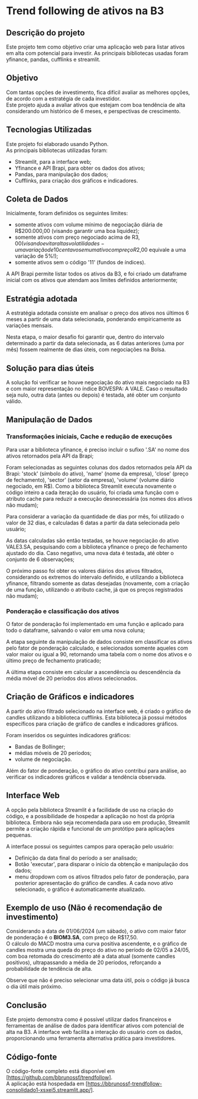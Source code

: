 # Trend following de ativos na B3

## Descrição do projeto
Este projeto tem como objetivo criar uma aplicação web para listar ativos em alta com potencial para investir. As principais bibliotecas usadas foram yfinance, pandas, cufflinks e streamlit.

## Objetivo

Com tantas opções de investimento, fica difícil avaliar as melhores opções, de acordo com a estratégia de cada investidor.  
Este projeto ajuda a avaliar ativos que estejam com boa tendência de alta considerando um histórico de 6 meses, e perspectivas de crescimento.


## Tecnologias Utilizadas

Este projeto foi elaborado usando Python.  
As principais bibliotecas utilizadas foram:  
- Streamlit, para a interface web;
- Yfinance e API Brapi, para obter os dados dos ativos;
- Pandas, para manipulação dos dados;
- Cufflinks, para criação dos gráficos e indicadores.

## Coleta de Dados

Inicialmente, foram definidos os seguintes limites:
- somente ativos com volume mínimo de negociação diária de R$200.000,00 (visando garantir uma boa liquidez);
- somente ativos com preço negociado acima de R$3,00 (visando evitar altas volatilidades - uma variação de 10 centavos em um ativo com preço R$2,00 equivale a uma variação de 5%!);
- somente ativos sem o código '11' (fundos de índices).  

A API Brapi permite listar todos os ativos da B3, e foi criado um dataframe inicial com os ativos que atendam aos limites definidos anteriormente;

## Estratégia adotada
A estratégia adotada consiste em analisar o preço dos ativos nos últimos 6 meses a partir de uma data selecionada, ponderando empiricamente as variações mensais.  

Nesta etapa, o maior desafio foi garantir que, dentro do intervalo determinado a partir da data selecionada, as 6 datas anteriores (uma por mês) fossem realmente de dias úteis, com negociações na Bolsa.  

## Solução para dias úteis
A solução foi verificar se houve negociação do ativo mais negociado na B3 e com maior representação no índice BOVESPA: A VALE. Caso o resultado seja nulo, outra data (antes ou depois) é testada, até obter um conjunto válido.


## Manipulação de Dados

### Transformações iniciais, Cache e redução de execuções
Para usar a biblioteca yfinance, é preciso incluir o sufixo '.SA' no nome dos ativos retornados pela API da Brapi;  

Foram selecionadas as seguintes colunas dos dados retornados pela API da Brapi: 'stock' (símbolo do ativo), 'name' (nome da empresa), 'close' (preço de fechamento), 'sector' (setor da empresa), 'volume' (volume diário negociado, em R$). Como a biblioteca Streamlit executa novamente o código inteiro a cada iteração do usuário, foi criada uma função com o atributo cache para reduzir a execução desnecessária (os nomes dos ativos não mudam);  

Para considerar a variação da quantidade de dias por mês, foi utilizado o valor de 32 dias, e calculadas 6 datas a partir da data selecionada pelo usuário;  

As datas calculadas são então testadas, se houve negociação do ativo VALE3.SA, pesquisando com a biblioteca yfinance o preço de fechamento ajustado do dia. Caso negativo, uma nova data é testada, até obter o conjunto de 6 observações;  

O próximo passo foi obter os valores diários dos ativos filtrados, considerando os extremos do intervalo definido, e utilizando a biblioteca yfinance, filtrando somente as datas desejadas (novamente, com a criação de uma função, utilizando o atributo cache, já que os preços registrados não mudam);   

### Ponderação e classificação dos ativos
O fator de ponderação foi implementado em uma função e aplicado para todo o dataframe, salvando o valor em uma nova coluna;  

A etapa seguinte da manipulação de dados consiste em classificar os ativos pelo fator de ponderação calculado, e selecionados somente aqueles com valor maior ou igual a 90, retornando uma tabela com o nome dos ativos e o último preço de fechamento praticado;  

A última etapa consiste em calcular a ascendência ou descendência da média móvel de 20 períodos dos ativos selecionados.


## Criação de Gráficos e indicadores

A partir do ativo filtrado selecionado na interface web, é criado o gráfico de candles utilizando a biblioteca cufflinks. Esta biblioteca já possui métodos específicos para criação de gráfico de candles e indicadores gráficos.  

Foram inseridos os seguintes indicadores gráficos:
- Bandas de Bollinger;
- médias móveis de 20 períodos;
- volume de negociação.

Além do fator de ponderação, o gráfico do ativo contribui para análise, ao verificar os indicadores gráficos e validar a tendência observada.


## Interface Web

A opção pela biblioteca Streamlit é a facilidade de uso na criação do código, e a possibilidade de hospedar a aplicação no host da própria biblioteca. Embora não seja recomendada para uso em produção, Streamlit permite a criação rápida e funcional de um protótipo para aplicações pequenas.  

A interface possui os seguintes campos para operação pelo usuário:
- Definição da data final do período a ser analisado;
- Botão 'executar', para disparar o início da obtenção e manipulação dos dados;
- menu dropdown com os ativos filtrados pelo fator de ponderação, para posterior apresentação do gráfico de candles. A cada novo ativo selecionado, o gráfico é automaticamente atualizado.

## Exemplo de uso (Não é recomendação de investimento)  

Considerando a data de 01/06/2024 (um sábado), o ativo com maior fator de ponderação é o **BIOM3.SA**, com preço de R$17,50.  
O cálculo do MACD mostra uma curva positiva ascendente, e o gráfico de candles mostra uma queda do preço do ativo no período de 02/05 a 24/05, com boa retomada do crescimento até a data atual (somente candles positivos), ultrapassando a média de 20 períodos, reforçando a probabilidade de tendência de alta.  

Observe que não é preciso selecionar uma data útil, pois o código já busca o dia útil mais próximo.

## Conclusão

Este projeto demonstra como é possível utilizar dados financeiros e ferramentas de análise de dados para identificar ativos com potencial de alta na B3. A interface web facilita a interação do usuário com os dados, proporcionando uma ferramenta alternativa prática para investidores.

## Código-fonte
O código-fonte completo está disponível em [https://github.com/bbrunossf/trendfollow].  
A aplicação está hospedada em [https://bbrunossf-trendfollow-consolidado1-xsxei5.streamlit.app/].
